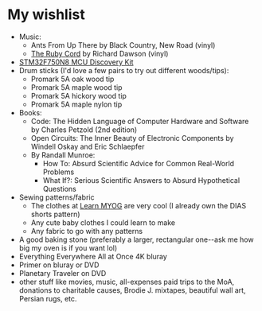 # My wishlist

- Music:
  - Ants From Up There by Black Country, New Road (vinyl)
  - [The Ruby Cord](https://www.dominomusic.com/releases/richard-dawson/the-ruby-cord/exclusive-limited-lp) by Richard Dawson (vinyl)
- [STM32F750N8 MCU Discovery Kit](https://www.st.com/en/evaluation-tools/stm32f7508-dk.html)
- Drum sticks (I'd love a few pairs to try out different woods/tips):
  - Promark 5A oak wood tip
  - Promark 5A maple wood tip
  - Promark 5A hickory wood tip
  - Promark 5A maple nylon tip
- Books:
  - Code: The Hidden Language of Computer Hardware and Software by Charles Petzold (2nd edition)
  - Open Circuits: The Inner Beauty of Electronic Components by Windell Oskay and Eric Schlaepfer
  - By Randall Munroe:
    - How To: Absurd Scientific Advice for Common Real-World Problems
    - What If?: Serious Scientific Answers to Absurd Hypothetical Questions
- Sewing patterns/fabric
  - The clothes at [Learn MYOG](https://learnmyog.com/) are very cool (I already own the DIAS shorts pattern)
  - Any cute baby clothes I could learn to make
  - Any fabric to go with any patterns
- A good baking stone (preferably a larger, rectangular one--ask me how big my oven is if you want lol)
- Everything Everywhere All at Once 4K bluray
- Primer on bluray or DVD
- Planetary Traveler on DVD
- other stuff like movies, music, all-expenses paid trips to the MoA, donations to charitable causes, Brodie J. mixtapes, beautiful wall art, Persian rugs, etc.

